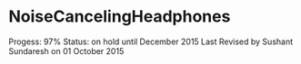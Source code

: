 # NoiseCancelingHeadphones
Progess: 97% 
Status: on hold until December 2015
Last Revised by Sushant Sundaresh on 01 October 2015
